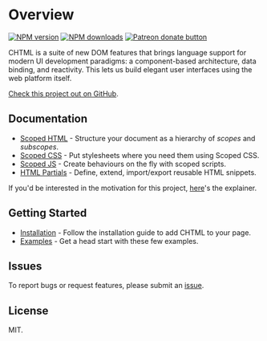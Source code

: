 # Overview

<!-- BADGES/ -->

<span class="badge-npmversion"><a href="https://npmjs.org/package/@web-native-js/chtml" title="View this project on NPM"><img src="https://img.shields.io/npm/v/@web-native-js/chtml.svg" alt="NPM version" /></a></span>
<span class="badge-npmdownloads"><a href="https://npmjs.org/package/@web-native-js/chtml" title="View this project on NPM"><img src="https://img.shields.io/npm/dm/@web-native-js/chtml.svg" alt="NPM downloads" /></a></span>
<span class="badge-patreon"><a href="https://patreon.com/ox_harris" title="Donate to this project using Patreon"><img src="https://img.shields.io/badge/patreon-donate-yellow.svg" alt="Patreon donate button" /></a></span>

<!-- /BADGES -->


CHTML is a suite of new DOM features that brings language support for modern UI development paradigms: a component-based architecture, data binding, and reactivity. This lets us build elegant user interfaces using the web platform itself.

[Check this project out on GitHub](https://github.com/web-native/chtml).

## Documentation

+ [Scoped HTML](https://docs.web-native.dev/chtml/scoped-html) - Structure your document as a hierarchy of *scopes* and *subscopes*.
+ [Scoped CSS](https://docs.web-native.dev/chtml/scoped-css) - Put stylesheets where you need them using Scoped CSS.
+ [Scoped JS](https://docs.web-native.dev/chtml/scoped-js) - Create behaviours on the fly with scoped scripts.
+ [HTML Partials](https://docs.web-native.dev/chtml/html-partials) - Define, extend, import/export reusable HTML snippets.

If you'd be interested in the motivation for this project, [here](https://github.com/web-native/chtml/blob/master/explainer.md)'s the explainer.

## Getting Started

+ [Installation](https://docs.web-native.dev/chtml/installation) - Follow the installation guide to add CHTML to your page.
+ [Examples](https://docs.web-native.dev/chtml/examples) - Get a head start with these few examples.

## Issues

To report bugs or request features, please submit an [issue](https://github.com/web-native/chtml/issues).

## License

MIT.
